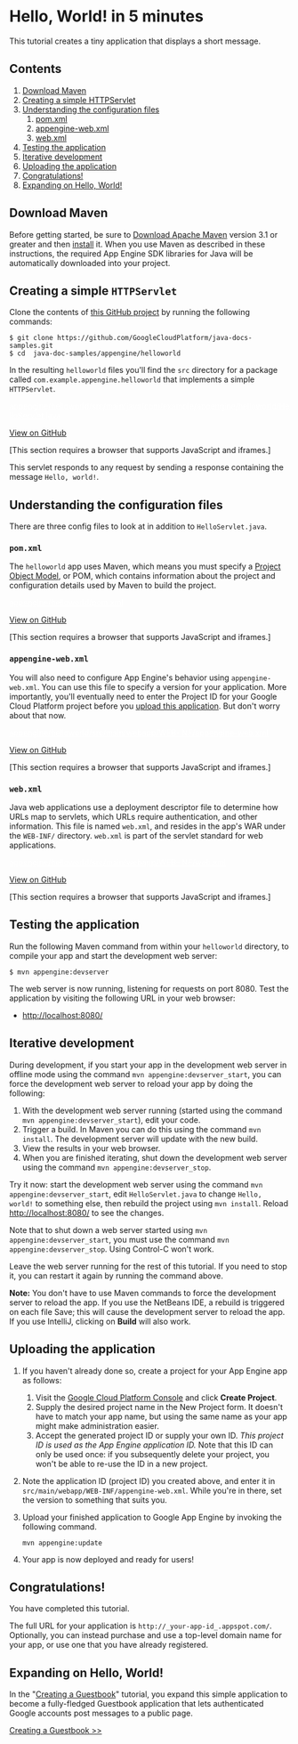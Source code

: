 # Hello, World! in 5 minutes

This tutorial creates a tiny application that displays a short message.

## Contents

1.  [Download Maven](#download_maven)
2.  [Creating a simple HTTPServlet](#creating_a_simple_httpservlet)
3.  [Understanding the configuration files](#understanding_the_configuration_files)
    1.  [pom.xml](#pomxml)
    2.  [appengine-web.xml](#appengine-webxml)
    3.  [web.xml](#webxml)
4.  [Testing the application](#testing_the_application)
5.  [Iterative development](#iterative_development)
6.  [Uploading the application](#uploading_the_application)
7.  [Congratulations!](#congratulations)
8.  [Expanding on Hello, World!](#expanding_on_hello_world)

## Download Maven

Before getting started, be sure to [Download Apache Maven](https://web.archive.org/web/20160424204148/https://maven.apache.org/download.cgi) version 3.1 or greater and then [install](https://web.archive.org/web/20160424204148/https://maven.apache.org/install) it. When you use Maven as described in these instructions, the required App Engine SDK libraries for Java will be automatically downloaded into your project.

## Creating a simple `HTTPServlet`

Clone the contents of [this GitHub project](https://web.archive.org/web/20160424204148/https://github.com/GoogleCloudPlatform/java-docs-samples/tree/master/appengine/helloworld) by running the following commands:

```
$ git clone https://github.com/GoogleCloudPlatform/java-docs-samples.git
$ cd  java-doc-samples/appengine/helloworld
```

In the resulting `helloworld` files you'll find the `src` directory for a package called `com.example.appengine.helloworld` that implements a simple `HTTPServlet`.

<a href="https://web.archive.org/web/20160424204148/https://github.com/GoogleCloudPlatform/java-docs-samples/blob/master/appengine/helloworld/src/main/java/com/example/appengine/helloworld/HelloServlet.java" target="_blank" style="color: white;">appengine/helloworld/src/main/java/com/example/appengine/helloworld/HelloServlet.java</a>

<a href="https://web.archive.org/web/20160424204148/https://github.com/GoogleCloudPlatform/java-docs-samples/blob/master/appengine/helloworld/src/main/java/com/example/appengine/helloworld/HelloServlet.java" class="button" target="_blank" data-track-type="github" data-track-name="gitHubViewButton" data-track-metadata-link-destination="https://github.com/GoogleCloudPlatform/java-docs-samples/blob/master/appengine/helloworld/src/main/java/com/example/appengine/helloworld/HelloServlet.java">View on GitHub</a>

\[This section requires a browser that supports JavaScript and iframes.\]

This servlet responds to any request by sending a response containing the message `Hello, world!`.

## Understanding the configuration files

There are three config files to look at in addition to `HelloServlet.java`.

### `pom.xml`

The `helloworld` app uses Maven, which means you must specify a [Project Object Model](https://web.archive.org/web/20160424204148/https://maven.apache.org/guides/introduction/introduction-to-the-pom.html), or POM, which contains information about the project and configuration details used by Maven to build the project.

<a href="https://web.archive.org/web/20160424204148/https://github.com/GoogleCloudPlatform/java-docs-samples/blob/master/appengine/helloworld/pom.xml" target="_blank" style="color: white;">appengine/helloworld/pom.xml</a>

<a href="https://web.archive.org/web/20160424204148/https://github.com/GoogleCloudPlatform/java-docs-samples/blob/master/appengine/helloworld/pom.xml" class="button" target="_blank" data-track-type="github" data-track-name="gitHubViewButton" data-track-metadata-link-destination="https://github.com/GoogleCloudPlatform/java-docs-samples/blob/master/appengine/helloworld/pom.xml">View on GitHub</a>

\[This section requires a browser that supports JavaScript and iframes.\]

### `appengine-web.xml`

You will also need to configure App Engine's behavior using `appengine-web.xml`. You can use this file to specify a version for your application. More importantly, you'll eventually need to enter the Project ID for your Google Cloud Platform project before you [upload this application](#uploading_the_application). But don't worry about that now.

<a href="https://web.archive.org/web/20160424204148/https://github.com/GoogleCloudPlatform/java-docs-samples/blob/master/appengine/helloworld/src/main/webapp/WEB-INF/appengine-web.xml" target="_blank" style="color: white;">appengine/helloworld/src/main/webapp/WEB-INF/appengine-web.xml</a>

<a href="https://web.archive.org/web/20160424204148/https://github.com/GoogleCloudPlatform/java-docs-samples/blob/master/appengine/helloworld/src/main/webapp/WEB-INF/appengine-web.xml" class="button" target="_blank" data-track-type="github" data-track-name="gitHubViewButton" data-track-metadata-link-destination="https://github.com/GoogleCloudPlatform/java-docs-samples/blob/master/appengine/helloworld/src/main/webapp/WEB-INF/appengine-web.xml">View on GitHub</a>

\[This section requires a browser that supports JavaScript and iframes.\]

### `web.xml`

Java web applications use a deployment descriptor file to determine how URLs map to servlets, which URLs require authentication, and other information. This file is named `web.xml`, and resides in the app's WAR under the `WEB-INF/` directory. `web.xml` is part of the servlet standard for web applications.

<a href="https://web.archive.org/web/20160424204148/https://github.com/GoogleCloudPlatform/java-docs-samples/blob/master/appengine/helloworld/src/main/webapp/WEB-INF/web.xml" target="_blank" style="color: white;">appengine/helloworld/src/main/webapp/WEB-INF/web.xml</a>

<a href="https://web.archive.org/web/20160424204148/https://github.com/GoogleCloudPlatform/java-docs-samples/blob/master/appengine/helloworld/src/main/webapp/WEB-INF/web.xml" class="button" target="_blank" data-track-type="github" data-track-name="gitHubViewButton" data-track-metadata-link-destination="https://github.com/GoogleCloudPlatform/java-docs-samples/blob/master/appengine/helloworld/src/main/webapp/WEB-INF/web.xml">View on GitHub</a>

\[This section requires a browser that supports JavaScript and iframes.\]

## Testing the application

Run the following Maven command from within your `helloworld` directory, to compile your app and start the development web server:

```
$ mvn appengine:devserver
```

The web server is now running, listening for requests on port 8080. Test the application by visiting the following URL in your web browser:

-   [http://localhost:8080/](https://web.archive.org/web/20160424204148/http://localhost:8080/)

## Iterative development

During development, if you start your app in the development web server in offline mode using the command `mvn appengine:devserver_start`, you can force the development web server to reload your app by doing the following:

1.  With the development web server running (started using the command `mvn appengine:devserver_start`), edit your code.
2.  Trigger a build. In Maven you can do this using the command `mvn install`. The development server will update with the new build.
3.  View the results in your web browser.
4.  When you are finished iterating, shut down the development web server using the command `mvn appengine:devserver_stop`.

Try it now: start the development web server using the command `mvn appengine:devserver_start`, edit `HelloServlet.java` to change `Hello, world!` to something else, then rebuild the project using `mvn install`. Reload [http://localhost:8080/](https://web.archive.org/web/20160424204148/http://localhost:8080/) to see the changes.

Note that to shut down a web server started using `mvn appengine:devserver_start`, you must use the command `mvn appengine:devserver_stop`. Using Control-C won't work.

Leave the web server running for the rest of this tutorial. If you need to stop it, you can restart it again by running the command above.

**Note:** You don't have to use Maven commands to force the development server to reload the app. If you use the NetBeans IDE, a rebuild is triggered on each file Save; this will cause the development server to reload the app. If you use IntelliJ, clicking on **Build** will also work.

## Uploading the application

1.  If you haven't already done so, create a project for your App Engine app as follows:

    1.  Visit the [Google Cloud Platform Console](https://web.archive.org/web/20160424204148/https://console.cloud.google.com/) and click **Create Project**.
    2.  Supply the desired project name in the New Project form. It doesn't have to match your app name, but using the same name as your app might make administration easier.
    3.  Accept the generated project ID or supply your own ID. *This project ID is used as the App Engine application ID.* Note that this ID can only be used once: if you subsequently delete your project, you won't be able to re-use the ID in a new project.

2.  Note the application ID (project ID) you created above, and enter it in `src/main/webapp/WEB-INF/appengine-web.xml`. While you're in there, set the version to something that suits you.

3.  Upload your finished application to Google App Engine by invoking the following command.

    ```
    mvn appengine:update
    ```

4.  Your app is now deployed and ready for users!

## Congratulations!

You have completed this tutorial.

The full URL for your application is `http://_your-app-id_.appspot.com/`. Optionally, you can instead purchase and use a top-level domain name for your app, or use one that you have already registered.

## Expanding on Hello, World!

In the "[Creating a Guestbook](https://web.archive.org/web/20160424204148/https://cloud.google.com/appengine/docs/java/gettingstarted/)" tutorial, you expand this simple application to become a fully-fledged Guestbook application that lets authenticated Google accounts post messages to a public page.

<a href="https://web.archive.org/web/20160424204148/https://cloud.google.com/appengine/docs/java/gettingstarted/introduction" class="button">Creating a Guestbook &gt;&gt;</a>
